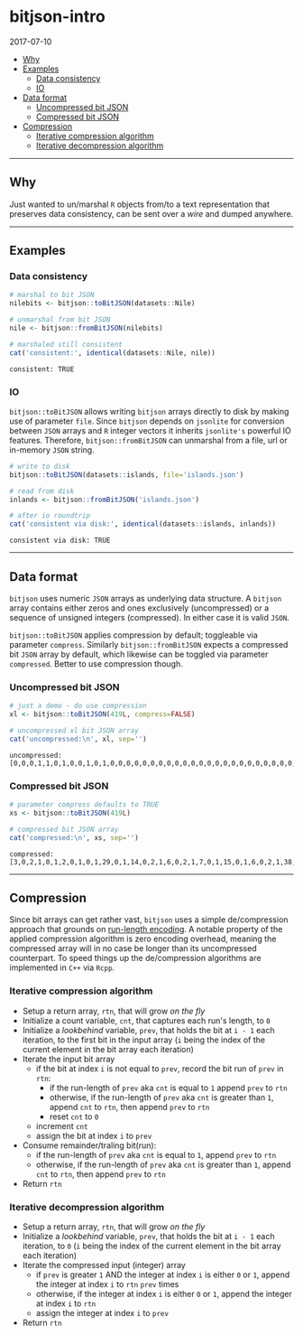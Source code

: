 bitjson-intro
================
2017-07-10

-   [Why](#why)
-   [Examples](#examples)
    -   [Data consistency](#data-consistency)
    -   [IO](#io)
-   [Data format](#data-format)
    -   [Uncompressed bit JSON](#uncompressed-bit-json)
    -   [Compressed bit JSON](#compressed-bit-json)
-   [Compression](#compression)
    -   [Iterative compression algorithm](#iterative-compression-algorithm)
    -   [Iterative decompression algorithm](#iterative-decompression-algorithm)

------------------------------------------------------------------------

Why
---

Just wanted to un/marshal `R` objects from/to a text representation that preserves data consistency, can be sent over a *wire* and dumped anywhere.

------------------------------------------------------------------------

Examples
--------

### Data consistency

``` r
# marshal to bit JSON
nilebits <- bitjson::toBitJSON(datasets::Nile)

# unmarshal from bit JSON
nile <- bitjson::fromBitJSON(nilebits)

# marshaled still consistent
cat('consistent:', identical(datasets::Nile, nile))
```

    consistent: TRUE

### IO

`bitjson::toBitJSON` allows writing `bitjson` arrays directly to disk by making use of parameter `file`. Since `bitjson` depends on `jsonlite` for conversion between `JSON` arrays and `R` integer vectors it inherits `jsonlite's` powerful IO features. Therefore, `bitjson::fromBitJSON` can unmarshal from a file, url or in-memory `JSON` string.

``` r
# write to disk
bitjson::toBitJSON(datasets::islands, file='islands.json')

# read from disk
inlands <- bitjson::fromBitJSON('islands.json')

# after io roundtrip
cat('consistent via disk:', identical(datasets::islands, inlands))
```

    consistent via disk: TRUE

------------------------------------------------------------------------

Data format
-----------

`bitjson` uses numeric `JSON` arrays as underlying data structure. A `bitjson` array contains either zeros and ones exclusively (uncompressed) or a sequence of unsigned integers (compressed). In either case it is valid `JSON`.

`bitjson::toBitJSON` applies compression by default; toggleable via parameter `compress`. Similarly `bitjson::fromBitJSON` expects a compressed bit `JSON` array by default, which likewise can be toggled via parameter `compressed`. Better to use compression though.

### Uncompressed bit JSON

``` r
# just a demo - do use compression 
xl <- bitjson::toBitJSON(419L, compress=FALSE)

# uncompressed xl bit JSON array
cat('uncompressed:\n', xl, sep='')
```

    uncompressed:
    [0,0,0,1,1,0,1,0,0,1,0,1,0,0,0,0,0,0,0,0,0,0,0,0,0,0,0,0,0,0,0,0,0,0,0,0,0,0,0,0,0,1,0,0,0,0,0,0,0,0,0,0,0,0,0,0,1,1,0,0,0,0,0,0,1,1,0,0,0,0,0,0,0,1,0,0,0,0,0,0,0,0,0,0,0,0,0,0,0,1,0,0,0,0,0,0,1,1,0,0,0,0,0,0,0,0,0,0,0,0,0,0,0,0,0,0,0,0,0,0,0,0,0,0,0,0,0,0,0,0,0,0,0,0,0,0,1,0,1,1,0,0,0,0,0,0,0,0,0,0,0,0,0,0,0,0,0,0,0,0,0,0,0,0,0,0,0,0,1,0,0,0,0,0,0,0,0,0,0,0,0,0,0,0,0,0,0,0,0,0,0,0,1,0,0,0,0,0,0,0,1,1,0,0,0,1,0,1]

### Compressed bit JSON

``` r
# parameter compress defaults to TRUE
xs <- bitjson::toBitJSON(419L)

# compressed bit JSON array
cat('compressed:\n', xs, sep='')
```

    compressed:
    [3,0,2,1,0,1,2,0,1,0,1,29,0,1,14,0,2,1,6,0,2,1,7,0,1,15,0,1,6,0,2,1,38,0,1,0,2,1,28,0,1,23,0,1,7,0,2,1,3,0,1,0,1]

------------------------------------------------------------------------

Compression
-----------

Since bit arrays can get rather vast, `bitjson` uses a simple de/compression approach that grounds on [run-length encoding](https://en.wikipedia.org/wiki/Run-length_encoding). A notable property of the applied compression algorithm is zero encoding overhead, meaning the compressed array will in no case be longer than its uncompressed counterpart. To speed things up the de/compression algorithms are implemented in `C++` via `Rcpp`.

### Iterative compression algorithm

-   Setup a return array, `rtn`, that will grow *on the fly*
-   Initialize a count variable, `cnt`, that captures each run's length, to `0`
-   Initialize a *lookbehind* variable, `prev`, that holds the bit at `i - 1` each iteration, to the first bit in the input array (`i` being the index of the current element in the bit array each iteration)
-   Iterate the input bit array
    -   if the bit at index `i` is not equal to `prev`, record the bit run of `prev` in `rtn`:
        -   if the run-length of `prev` aka `cnt` is equal to `1` append `prev` to `rtn`
        -   otherwise, if the run-length of `prev` aka `cnt` is greater than `1`, append `cnt` to `rtn`, then append `prev` to `rtn`
        -   reset `cnt` to `0`
    -   increment `cnt`
    -   assign the bit at index `i` to `prev`
-   Consume remainder/traling bit(run):
    -   if the run-length of `prev` aka `cnt` is equal to `1`, append `prev` to `rtn`
    -   otherwise, if the run-length of `prev` aka `cnt` is greater than `1`, append `cnt` to `rtn`, then append `prev` to `rtn`
-   Return `rtn`

### Iterative decompression algorithm

-   Setup a return array, `rtn`, that will grow *on the fly*
-   Initialize a *lookbehind* variable, `prev`, that holds the bit at `i - 1` each iteration, to `0` (`i` being the index of the current element in the bit array each iteration)
-   Iterate the compressed input (integer) array
    -   if `prev` is greater `1` AND the integer at index `i` is either `0` or `1`, append the integer at index `i` to `rtn` `prev` times
    -   otherwise, if the integer at index `i` is either `0` or `1`, append the integer at index `i` to `rtn`
    -   assign the integer at index `i` to `prev`
-   Return `rtn`
